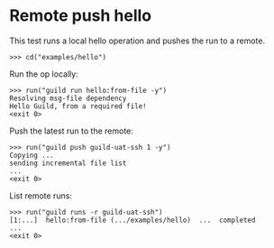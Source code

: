 # Remote push hello

This test runs a local hello operation and pushes the run to a remote.

    >>> cd("examples/hello")

Run the op locally:

    >>> run("guild run hello:from-file -y")
    Resolving msg-file dependency
    Hello Guild, from a required file!
    <exit 0>

Push the latest run to the remote:

    >>> run("guild push guild-uat-ssh 1 -y")
    Copying ...
    sending incremental file list
    ...
    <exit 0>

List remote runs:

    >>> run("guild runs -r guild-uat-ssh")
    [1:...]  hello:from-file (.../examples/hello)  ...  completed
    ...
    <exit 0>
